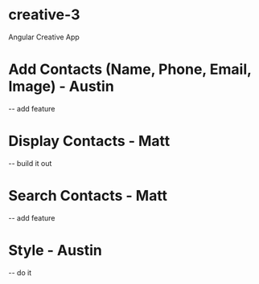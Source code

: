# creative-3
Angular Creative App

# Add Contacts (Name, Phone, Email, Image) - Austin
 -- add feature
# Display Contacts - Matt
 -- build it out
# Search Contacts - Matt
 -- add feature

# Style - Austin
 -- do it
